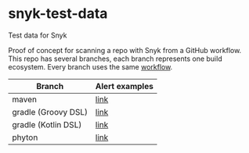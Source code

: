 # snyk-test-data
Test data for Snyk

Proof of concept for scanning a repo with Snyk from a GitHub workflow.
This repo has several branches, each branch represents one build ecosystem.
Every branch uses the same [workflow](.github/workflows/run-snyk.yml).

| Branch        | Alert examples  |
| --- | --- | 
| maven | [link](https://github.com/pierre-ernst/snyk-test-data/security/code-scanning?query=tool%3A%22Snyk+Open+Source%22+ref%3Arefs%2Fheads%2Fmaven) |
| gradle (Groovy DSL) | [link](https://github.com/pierre-ernst/snyk-test-data/security/code-scanning?query=tool%3A%22Snyk+Open+Source%22+ref%3Arefs%2Fheads%2Fgradle) |
| gradle (Kotlin DSL) | [link](https://github.com/pierre-ernst/snyk-test-data/security/code-scanning?query=tool%3A%22Snyk+Open+Source%22+ref%3Arefs%2Fheads%2Fgradle-kts) |
| phyton | [link](https://github.com/pierre-ernst/snyk-test-data/security/code-scanning?query=tool%3A%22Snyk+Open+Source%22+ref%3Arefs%2Fheads%2Fpython) |
